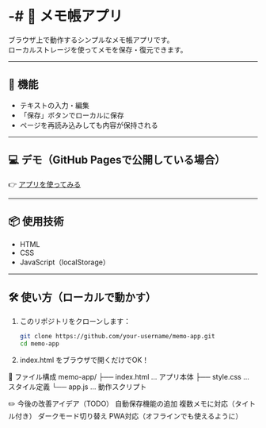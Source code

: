 # -# 📝 メモ帳アプリ

ブラウザ上で動作するシンプルなメモ帳アプリです。  
ローカルストレージを使ってメモを保存・復元できます。

---

## 🚀 機能

- テキストの入力・編集
- 「保存」ボタンでローカルに保存
- ページを再読み込みしても内容が保持される

---

## 💻 デモ（GitHub Pagesで公開している場合）

👉 [アプリを使ってみる](https://takenori626.github.io/memo-app/)

---

## 📦 使用技術

- HTML
- CSS
- JavaScript（localStorage）

---

## 🛠️ 使い方（ローカルで動かす）

1. このリポジトリをクローンします：

   ```bash
   git clone https://github.com/your-username/memo-app.git
   cd memo-app
   
2. index.html をブラウザで開くだけでOK！
   
 📁 ファイル構成
memo-app/
├── index.html       ... アプリ本体
├── style.css        ... スタイル定義
└── app.js           ... 動作スクリプト

✏️ 今後の改善アイデア（TODO）
  自動保存機能の追加
  複数メモに対応（タイトル付き）
  ダークモード切り替え
  PWA対応（オフラインでも使えるように）

